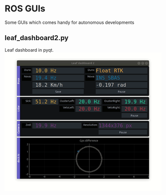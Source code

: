 # ROS GUIs

Some GUIs which comes handy for autonomous developments

## leaf_dashboard2.py
Leaf dashboard in pyqt.
![leaf_dashboard2](img/leaf_dashboard2.gif)